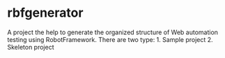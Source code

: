 # rbfgenerator
A project the help to generate the organized structure of Web automation testing using RobotFramework. There are two type: 1. Sample project 2. Skeleton project
